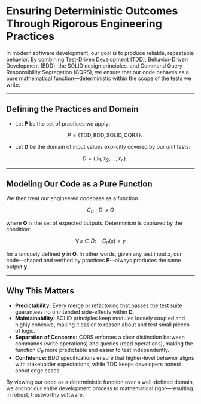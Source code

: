 # Ensuring Deterministic Outcomes Through Rigorous Engineering Practices

In modern software development, our goal is to produce reliable, repeatable behavior. By combining Test-Driven Development (TDD), Behavior-Driven Development (BDD), the SOLID design principles, and Command Query Responsibility Segregation (CQRS), we ensure that our code behaves as a pure mathematical function—deterministic within the scope of the tests we write.

---

## Defining the Practices and Domain

* Let **P** be the set of practices we apply:

  $$
    P = \{\mathrm{TDD}, \, \mathrm{BDD}, \, \mathrm{SOLID}, \, \mathrm{CQRS}\}.
  $$

* Let **D** be the domain of input values explicitly covered by our unit tests:

  $$
    D = \{\,x_1, x_2, \dots, x_n\}.
  $$

---

## Modeling Our Code as a Pure Function

We then treat our engineered codebase as a function

$$C_P : D \;\longrightarrow\; O$$

where **O** is the set of expected outputs. Determinism is captured by the condition:

$$\forall\,x \in D:\quad C_P(x) = y$$

for a uniquely defined **y** in **O**. In other words, given any test input $x$, our code—shaped and verified by practices **P**—always produces the same output **y**.

---

## Why This Matters

* **Predictability:** Every merge or refactoring that passes the test suite guarantees no unintended side-effects within **D**.
* **Maintainability:** SOLID principles keep modules loosely coupled and highly cohesive, making it easier to reason about and test small pieces of logic.
* **Separation of Concerns:** CQRS enforces a clear distinction between commands (write operations) and queries (read operations), making the function $C_P$ more predictable and easier to test independently.
* **Confidence:** BDD specifications ensure that higher-level behavior aligns with stakeholder expectations, while TDD keeps developers honest about edge cases.

By viewing our code as a deterministic function over a well-defined domain, we anchor our entire development process to mathematical rigor—resulting in robust, trustworthy software.
